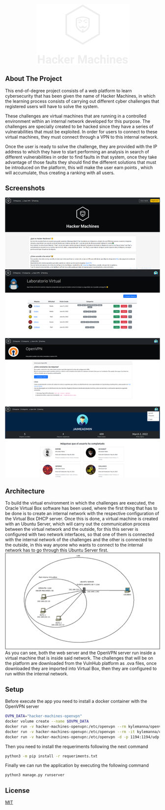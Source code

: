 <!-- PROJECT LOGO -->
<br />
<div align="center">
  <a href="https://github.com/othneildrew/Best-README-Template">
    <img src="readmeImages/logo_transparentEdit.png" alt="Logo" width="301" height="198">
  </a>
</div>

## About The Project
This end-of-degree project consists of a web platform to learn cybersecurity that has been given the name of Hacker Machines, in which the learning process
consists of carrying out different cyber challenges that registered users will have to solve the system.

These challenges are virtual machines that are running in a controlled environment within an internal network developed for this purpose. The challenges are specially created to be hacked since they have a series of vulnerabilities that must be exploited. In order for users to connect to these virtual
machines, they must connect through a VPN to this internal network.

Once the user is ready to solve the challenge, they are provided with the IP address to which they have to start performing an analysis in search of different vulnerabilities in order to find faults in that system, once they take advantage of those faults they should find the different solutions that must be introduced on the platform, this will make the user earn points , which will accumulate, thus creating a ranking with all users.

## Screenshots
![](https://github.com/DobleGIT/Hacker-Machines/blob/main/readmeImages/home.png)
![](https://github.com/DobleGIT/Hacker-Machines/blob/main/readmeImages/machines.png)
![](https://github.com/DobleGIT/Hacker-Machines/blob/main/readmeImages/openvpn.png)
![](https://github.com/DobleGIT/Hacker-Machines/blob/main/readmeImages/profile.png)
## Architecture
To build the virtual environment in which the challenges are executed, the Oracle Virtual Box software has been used, where the first thing that has to be done is to create an internal network with the respective configuration of the Virtual Box DHCP server. Once this is done, a virtual machine is created with an Ubuntu Server, which will carry out the communication process between the virtual network and the outside, for this this server is configured with two network interfaces, so that one of them is connected with the internal network of the challenges and the other is connected to the outside, in this way anyone who wants to connect to the internal network has to go through this Ubuntu Server first.
![](https://github.com/DobleGIT/Hacker-Machines/blob/main/readmeImages/network.png) 
As you can see, both the web server and the OpenVPN server run inside a virtual machine that is inside said network. The challenges that will be on the platform are downloaded from the VulnHub platform as .ova files, once downloaded they are imported into Virtual Box, then they are configured to run within the internal network.

## Setup

Before execute the app you need to install a docker container with the OpenVPN server

```bash
OVPN_DATA="hacker-machines-openvpn"
docker volume create --name $OVPN_DATA
docker run -v hacker-machines-openvpn:/etc/openvpn --rm kylemanna/openvpn ovpn_genconfig -u udp:<Server IP>
docker run -v hacker-machines-openvpn:/etc/openvpn --rm -it kylemanna/openvpn ovpn_initpki
docker run -v hacker-machines-openvpn:/etc/openvpn -d -p 1194:1194/udp --cap-add=NET_ADMIN kylemanna/openvpn
```

Then you need to install the requeriments following the next command
```bash
python3 -m pip install -r requeriments.txt
```
Finally we can run the application by executing the following command
```bash
python3 manage.py runserver
```

## License
[MIT](https://choosealicense.com/licenses/mit/)
